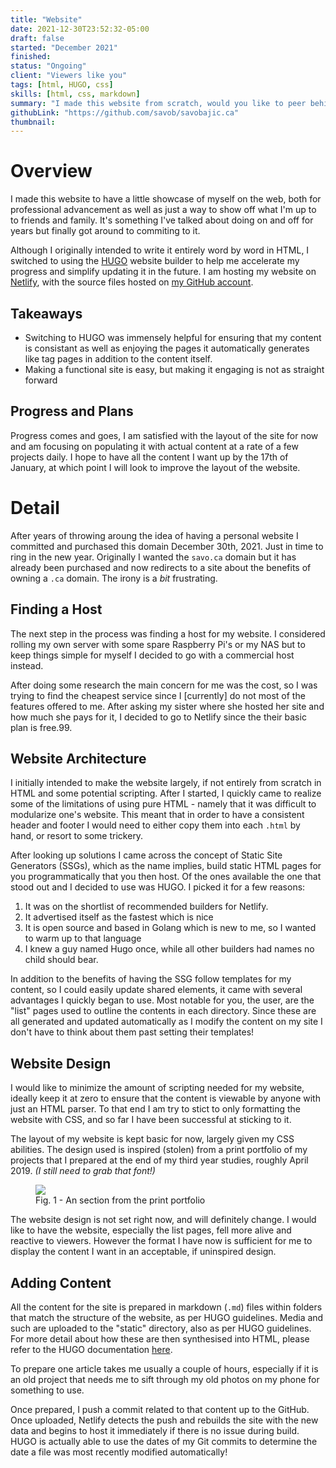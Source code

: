 ```yaml
---
title: "Website"
date: 2021-12-30T23:52:32-05:00
draft: false
started: "December 2021"
finished:
status: "Ongoing"
client: "Viewers like you"
tags: [html, HUGO, css]
skills: [html, css, markdown]
summary: "I made this website from scratch, would you like to peer behind the curtain?"
githubLink: "https://github.com/savob/savobajic.ca"
thumbnail:
---
```


# Overview

I made this website to have a little showcase of myself on the web, both for professional 
advancement as well as just a way to show off what I'm up to to friends and family. It's 
something I've talked about doing on and off for years but finally got around to commiting 
to it.

Although I originally intended to write it entirely word by word in HTML, I switched to 
using the [HUGO](https://gohugo.io/) website builder to help me accelerate my progress 
and simplify updating it in the future. I am hosting my website on [Netlify](https://www.netlify.com/), 
with the source files hosted on [my GitHub account](https://github.com/savob/savobajic.ca).

## Takeaways

* Switching to HUGO was immensely helpful for ensuring that my content is consistant as well 
as enjoying the pages it automatically generates like tag pages in addition to the content 
itself.
* Making a functional site is easy, but making it engaging is not as straight forward

## Progress and Plans

Progress comes and goes, I am satisfied with the layout of the site for now and am focusing 
on populating it with actual content at a rate of a few projects daily. I hope to have all 
the content I want up by the 17th of January, at which point I will look to improve the 
layout of the website.

# Detail

After years of throwing aroung the idea of having a personal website I committed and purchased 
this domain December 30th, 2021. Just in time to ring in the new year. Originally I wanted the 
`savo.ca` domain but it has already been purchased and now redirects to a site about the 
benefits of owning a `.ca` domain. The irony is a *bit* frustrating.

## Finding a Host

The next step in the process was finding a host for my website. I considered rolling my own 
server with some spare Raspberry Pi's or my NAS but to keep things simple for myself I 
decided to go with a commercial host instead.

After doing some research the main concern for me was the cost, so I was trying to find 
the cheapest service since I [currently] do not most of the features offered to me. After 
asking my sister where she hosted her site and how much she pays for it, I decided to 
go to Netlify since the their basic plan is free.99.

## Website Architecture

I initially intended to make the website largely, if not entirely from scratch in HTML 
and some potential scripting. After I started, I quickly came to realize some of the 
limitations of using pure HTML - namely that it was difficult to modularize one's website. 
This meant that in order to have a consistent header and footer I would need to either 
copy them into each `.html` by hand, or resort to some trickery.

After looking up solutions I came across the concept of Static Site Generators (SSGs), 
which as the name implies, build static HTML pages for you programmatically that you then 
host. Of the ones available the one that stood out and I decided to use was HUGO. I 
picked it for a few reasons:
1. It was on the shortlist of recommended builders for Netlify.
2. It advertised itself as the fastest which is nice
3. It is open source and based in Golang which is new to me, so I wanted to warm up to that language
4. I knew a guy named Hugo once, while all other builders had names no child should bear.

In addition to the benefits of having the SSG follow templates for my content, so I 
could easily update shared elements, it came with several advantages I quickly began to 
use. Most notable for you, the user, are the "list" pages used to outline the contents 
in each directory. Since these are all generated and updated automatically as I modify 
the content on my site I don't have to think about them past setting their templates!

## Website Design

I would like to minimize the amount of scripting needed for my website, ideally keep 
it at zero to ensure that the content is viewable by anyone with just an HTML parser. 
To that end I am try to stict to only formatting the website with CSS, and so far I 
have been successful at sticking to it.

The layout of my website is kept basic for now, largely given my CSS abilities. The 
design used is inspired (stolen) from a print portfolio of my projects that I 
prepared at the end of my third year studies, roughly April 2019. *(I still need to 
grab that font!)*

<figure>
<img src="/images/website-portfolio-clip.png">
<figcaption>Fig. 1 - An section from the print portfolio</figcaption>
</figure>

The website design is not set right now, and will definitely change. I would like to 
have the website, especially the list pages, fell more alive and reactive to viewers. 
However the format I have now is sufficient for me to display the content I want in 
an acceptable, if uninspired design.

## Adding Content

All the content for the site is prepared in markdown (`.md`) files within folders that 
match the structure of the website, as per HUGO guidelines. Media and such are 
uploaded to the "static" directory, also as per HUGO guidelines. For more detail about 
how these are then synthesised into HTML, please refer to the HUGO documentation 
[here](https://gohugo.io/documentation/).

To prepare one article takes me usually a couple of hours, especially if it is an old 
project that needs me to sift through my old photos on my phone for something to use. 

Once prepared, I push a commit related to that content up to the GitHub. Once uploaded, 
Netlify detects the push and rebuilds the site with the new data and begins to host it 
immediately if there is no issue during build. HUGO is actually able to use the dates 
of my Git commits to determine the date a file was most recently modified automatically!


